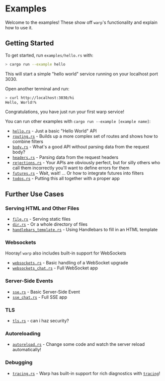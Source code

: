 # Examples

Welcome to the examples! These show off `warp`'s functionality and explain how to use it.

## Getting Started

To get started, run `examples/hello.rs` with:

```bash
> cargo run --example hello
```

This will start a simple "hello world" service running on your localhost port 3030.

Open another terminal and run:

```bash
> curl http://localhost:3030/hi
Hello, World!%
```

Congratulations, you have just run your first warp service!

You can run other examples with `cargo run --example [example name]`:

- [`hello.rs`](./hello.rs) - Just a basic "Hello World" API
- [`routing.rs`](./routing.rs) - Builds up a more complex set of routes and shows how to combine filters
- [`body.rs`](./body.rs) - What's a good API without parsing data from the request body?
- [`headers.rs`](./headers.rs) - Parsing data from the request headers
- [`rejections.rs`](./rejections.rs) - Your APIs are obviously perfect, but for silly others who call them incorrectly you'll want to define errors for them
- [`futures.rs`](./futures.rs) - Wait, wait! ... Or how to integrate futures into filters
- [`todos.rs`](./todos.rs) - Putting this all together with a proper app

## Further Use Cases

### Serving HTML and Other Files

- [`file.rs`](./file.rs) - Serving static files
- [`dir.rs`](./dir.rs) - Or a whole directory of files
- [`handlebars_template.rs`](./handlebars_template.rs) - Using Handlebars to fill in an HTML template

### Websockets

Hooray! `warp` also includes built-in support for WebSockets

- [`websockets.rs`](./websockets.rs) - Basic handling of a WebSocket upgrade
- [`websockets_chat.rs`](./websockets_chat.rs) - Full WebSocket app

### Server-Side Events

- [`sse.rs`](./sse.rs) - Basic Server-Side Event
- [`sse_chat.rs`](./sse_chat.rs) - Full SSE app

### TLS

- [`tls.rs`](./tls.rs) - can i haz security?

### Autoreloading

- [`autoreload.rs`](./autoreload.rs) - Change some code and watch the server reload automatically!

### Debugging

- [`tracing.rs`](./tracing.rs) - Warp has built-in support for rich diagnostics with [`tracing`](https://docs.rs/tracing)!
